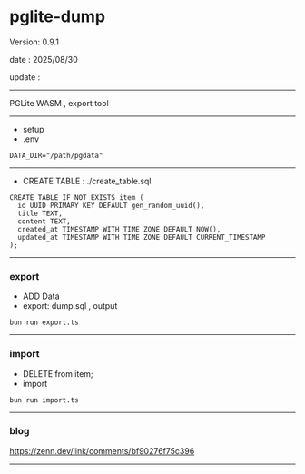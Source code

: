 # pglite-dump

 Version: 0.9.1

 date    : 2025/08/30
 
 update  :

***

PGLite WASM ,  export tool

***
* setup
* .env

```
DATA_DIR="/path/pgdata"
```
***
* CREATE TABLE : ./create_table.sql

```
CREATE TABLE IF NOT EXISTS item (
  id UUID PRIMARY KEY DEFAULT gen_random_uuid(),
  title TEXT,
  content TEXT,
  created_at TIMESTAMP WITH TIME ZONE DEFAULT NOW(),
  updated_at TIMESTAMP WITH TIME ZONE DEFAULT CURRENT_TIMESTAMP
);
```
***
### export

* ADD Data
* export: dump.sql , output
```
bun run export.ts
```
***
### import

* DELETE from item;
* import
```
bun run import.ts
```

***
### blog 

https://zenn.dev/link/comments/bf90276f75c396

***
